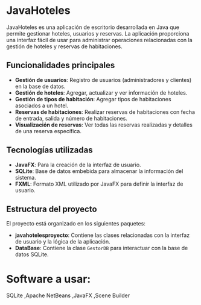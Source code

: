 # JavaHoteles

JavaHoteles es una aplicación de escritorio desarrollada en Java que permite gestionar hoteles, usuarios y reservas. La aplicación proporciona una interfaz fácil de usar para administrar operaciones relacionadas con la gestión de hoteles y reservas de habitaciones.

## Funcionalidades principales

- **Gestión de usuarios**: Registro de usuarios (administradores y clientes) en la base de datos.
- **Gestión de hoteles**: Agregar, actualizar y ver información de hoteles.
- **Gestión de tipos de habitación**: Agregar tipos de habitaciones asociados a un hotel.
- **Reservas de habitaciones**: Realizar reservas de habitaciones con fecha de entrada, salida y número de habitaciones.
- **Visualización de reservas**: Ver todas las reservas realizadas y detalles de una reserva específica.

## Tecnologías utilizadas

- **JavaFX**: Para la creación de la interfaz de usuario.
- **SQLite**: Base de datos embebida para almacenar la información del sistema.
- **FXML**: Formato XML utilizado por JavaFX para definir la interfaz de usuario.

## Estructura del proyecto

El proyecto está organizado en los siguientes paquetes:

- **javahotelesproyecto**: Contiene las clases relacionadas con la interfaz de usuario y la lógica de la aplicación.
- **DataBase**: Contiene la clase `GestorDB` para interactuar con la base de datos SQLite.
# Software a usar:
 SQLite
 ,Apache NetBeans
 ,JavaFX
 ,Scene Builder
